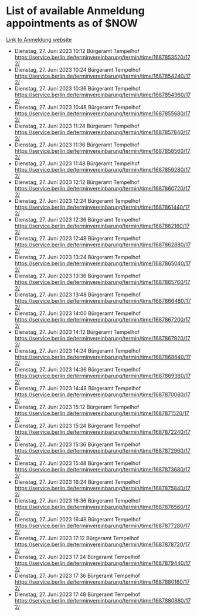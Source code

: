 # List of available Anmeldung appointments as of $NOW
[Link to Anmeldung website](https://service.berlin.de/terminvereinbarung/termin/tag.php?termin=1&anliegen[]=120686&dienstleisterlist=122210,122217,327316,122219,327312,122227,327314,122231,327346,122243,327348,122254,122252,329742,122260,329745,122262,329748,122271,327278,122273,327274,122277,327276,330436,122280,327294,122282,327290,122284,327292,122291,327270,122285,327266,122286,327264,122296,327268,150230,329760,122297,327286,122294,327284,122312,329763,122314,329775,122304,327330,122311,327334,122309,327332,317869,122281,327352,122279,329772,122283,122276,327324,122274,327326,122267,329766,122246,327318,122251,327320,122257,327322,122208,327298,122226,327300&herkunft=http%3A%2F%2Fservice.berlin.de%2Fdienstleistung%2F120686%2F)
- Dienstag, 27. Juni 2023 10:12 Bürgeramt Tempelhof https://service.berlin.de/terminvereinbarung/termin/time/1687853520/172/
- Dienstag, 27. Juni 2023 10:24 Bürgeramt Tempelhof https://service.berlin.de/terminvereinbarung/termin/time/1687854240/172/
- Dienstag, 27. Juni 2023 10:36 Bürgeramt Tempelhof https://service.berlin.de/terminvereinbarung/termin/time/1687854960/172/
- Dienstag, 27. Juni 2023 10:48 Bürgeramt Tempelhof https://service.berlin.de/terminvereinbarung/termin/time/1687855680/172/
- Dienstag, 27. Juni 2023 11:24 Bürgeramt Tempelhof https://service.berlin.de/terminvereinbarung/termin/time/1687857840/172/
- Dienstag, 27. Juni 2023 11:36 Bürgeramt Tempelhof https://service.berlin.de/terminvereinbarung/termin/time/1687858560/172/
- Dienstag, 27. Juni 2023 11:48 Bürgeramt Tempelhof https://service.berlin.de/terminvereinbarung/termin/time/1687859280/172/
- Dienstag, 27. Juni 2023 12:12 Bürgeramt Tempelhof https://service.berlin.de/terminvereinbarung/termin/time/1687860720/172/
- Dienstag, 27. Juni 2023 12:24 Bürgeramt Tempelhof https://service.berlin.de/terminvereinbarung/termin/time/1687861440/172/
- Dienstag, 27. Juni 2023 12:36 Bürgeramt Tempelhof https://service.berlin.de/terminvereinbarung/termin/time/1687862160/172/
- Dienstag, 27. Juni 2023 12:48 Bürgeramt Tempelhof https://service.berlin.de/terminvereinbarung/termin/time/1687862880/172/
- Dienstag, 27. Juni 2023 13:24 Bürgeramt Tempelhof https://service.berlin.de/terminvereinbarung/termin/time/1687865040/172/
- Dienstag, 27. Juni 2023 13:36 Bürgeramt Tempelhof https://service.berlin.de/terminvereinbarung/termin/time/1687865760/172/
- Dienstag, 27. Juni 2023 13:48 Bürgeramt Tempelhof https://service.berlin.de/terminvereinbarung/termin/time/1687866480/172/
- Dienstag, 27. Juni 2023 14:00 Bürgeramt Tempelhof https://service.berlin.de/terminvereinbarung/termin/time/1687867200/172/
- Dienstag, 27. Juni 2023 14:12 Bürgeramt Tempelhof https://service.berlin.de/terminvereinbarung/termin/time/1687867920/172/
- Dienstag, 27. Juni 2023 14:24 Bürgeramt Tempelhof https://service.berlin.de/terminvereinbarung/termin/time/1687868640/172/
- Dienstag, 27. Juni 2023 14:36 Bürgeramt Tempelhof https://service.berlin.de/terminvereinbarung/termin/time/1687869360/172/
- Dienstag, 27. Juni 2023 14:48 Bürgeramt Tempelhof https://service.berlin.de/terminvereinbarung/termin/time/1687870080/172/
- Dienstag, 27. Juni 2023 15:12 Bürgeramt Tempelhof https://service.berlin.de/terminvereinbarung/termin/time/1687871520/172/
- Dienstag, 27. Juni 2023 15:24 Bürgeramt Tempelhof https://service.berlin.de/terminvereinbarung/termin/time/1687872240/172/
- Dienstag, 27. Juni 2023 15:36 Bürgeramt Tempelhof https://service.berlin.de/terminvereinbarung/termin/time/1687872960/172/
- Dienstag, 27. Juni 2023 15:48 Bürgeramt Tempelhof https://service.berlin.de/terminvereinbarung/termin/time/1687873680/172/
- Dienstag, 27. Juni 2023 16:24 Bürgeramt Tempelhof https://service.berlin.de/terminvereinbarung/termin/time/1687875840/172/
- Dienstag, 27. Juni 2023 16:36 Bürgeramt Tempelhof https://service.berlin.de/terminvereinbarung/termin/time/1687876560/172/
- Dienstag, 27. Juni 2023 16:48 Bürgeramt Tempelhof https://service.berlin.de/terminvereinbarung/termin/time/1687877280/172/
- Dienstag, 27. Juni 2023 17:12 Bürgeramt Tempelhof https://service.berlin.de/terminvereinbarung/termin/time/1687878720/172/
- Dienstag, 27. Juni 2023 17:24 Bürgeramt Tempelhof https://service.berlin.de/terminvereinbarung/termin/time/1687879440/172/
- Dienstag, 27. Juni 2023 17:36 Bürgeramt Tempelhof https://service.berlin.de/terminvereinbarung/termin/time/1687880160/172/
- Dienstag, 27. Juni 2023 17:48 Bürgeramt Tempelhof https://service.berlin.de/terminvereinbarung/termin/time/1687880880/172/
